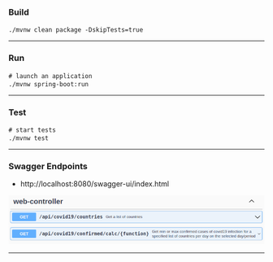 ### Build

```
./mvnw clean package -DskipTests=true
```

---

### Run

```
# launch an application
./mvnw spring-boot:run
```

---

### Test

```
# start tests
./mvnw test
```

---

### Swagger Endpoints

* http://localhost:8080/swagger-ui/index.html

![REST API](REST_API.png)

---